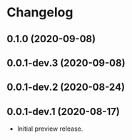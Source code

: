 # Changelog

## 0.1.0 (2020-09-08)

## 0.0.1-dev.3 (2020-09-08)

## 0.0.1-dev.2 (2020-08-24)

## 0.0.1-dev.1 (2020-08-17)

* Initial preview release.

